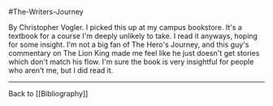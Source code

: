 #The-Writers-Journey

By Christopher Vogler.  I picked this up at my campus bookstore.  It's a textbook for a course I'm deeply unlikely to take.  I read it anyways, hoping for some insight.  I'm not a big fan of The Hero's Journey, and this guy's commentary on The Lion King made me feel like he just doesn't get stories which don't match his flow.  I'm sure the book is very insightful for people who aren't me, but I did read it.

---
Back to [[Bibliography]]